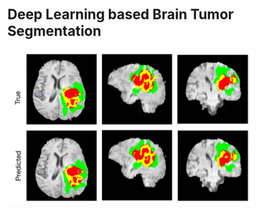 # Deep Learning based Brain Tumor Segmentation
<p align="center">
  <img src="https://github.com/akhilchibber/Brain-Tumor-Segmentation/blob/main/BRAIN_TUMOR_SEGMENTATION.png?raw=true" alt="earthml Logo">
</p>
